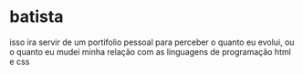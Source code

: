 # batista
isso ira servir de um portifolio pessoal para perceber o quanto eu evolui, ou o quanto eu mudei minha relação com as linguagens de programação html e css
